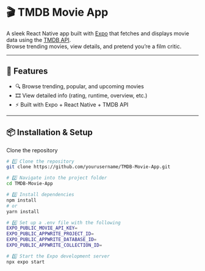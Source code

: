 # 🎬 TMDB Movie App

A sleek React Native app built with [Expo](https://expo.dev) that fetches and displays movie data using the [TMDB API](https://www.themoviedb.org/documentation/api).  
Browse trending movies, view details, and pretend you’re a film critic.

---

## 🚀 Features

- 🔍 Browse trending, popular, and upcoming movies  
- 🎞️ View detailed info (rating, runtime, overview, etc.)  
- ⚡ Built with Expo + React Native + TMDB API

---

## 📦 Installation & Setup

Clone the repository
```bash
# 1️⃣ Clone the repository
git clone https://github.com/yourusername/TMDB-Movie-App.git
```

```bash
# 2️⃣ Navigate into the project folder
cd TMDB-Movie-App
```

```bash
# 3️⃣ Install dependencies
npm install
# or
yarn install
```
```bash
# 4️⃣ Set up a .env file with the following
EXPO_PUBLIC_MOVIE_API_KEY=
EXPO_PUBLIC_APPWRITE_PROJECT_ID=
EXPO_PUBLIC_APPWRITE_DATABASE_ID=
EXPO_PUBLIC_APPWRITE_COLLECTION_ID=
```

```bash
# 5️⃣ Start the Expo development server
npx expo start
```
